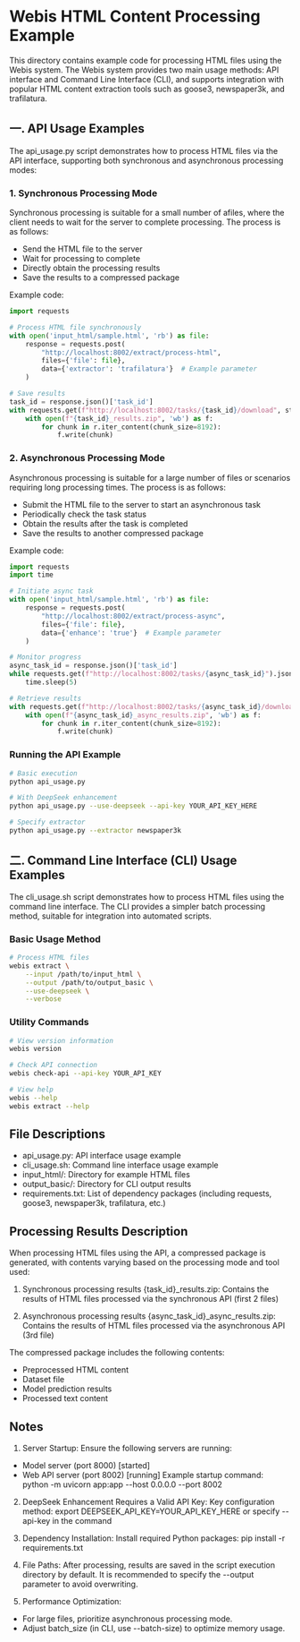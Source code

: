# Webis HTML Content Processing Example

This directory contains example code for processing HTML files using the Webis system. The Webis system provides two main usage methods: API interface and Command Line Interface (CLI), and supports integration with popular HTML content extraction tools such as goose3, newspaper3k, and trafilatura.

## 一. API Usage Examples

The api_usage.py script demonstrates how to process HTML files via the API interface, supporting both synchronous and asynchronous processing modes:

### 1. Synchronous Processing Mode

Synchronous processing is suitable for a small number of afiles, where the client needs to wait for the server to complete processing. The process is as follows:

- Send the HTML file to the server
- Wait for processing to complete
- Directly obtain the processing results
- Save the results to a compressed package

Example code:

```python
import requests

# Process HTML file synchronously
with open('input_html/sample.html', 'rb') as file:
    response = requests.post(
        "http://localhost:8002/extract/process-html",
        files={'file': file},
        data={'extractor': 'trafilatura'}  # Example parameter
    )

# Save results
task_id = response.json()['task_id']
with requests.get(f"http://localhost:8002/tasks/{task_id}/download", stream=True) as r:
    with open(f"{task_id}_results.zip", 'wb') as f:
        for chunk in r.iter_content(chunk_size=8192):
            f.write(chunk)
```
### 2. Asynchronous Processing Mode

Asynchronous processing is suitable for a large number of files or scenarios requiring long processing times. The process is as follows:

- Submit the HTML file to the server to start an asynchronous task
- Periodically check the task status
- Obtain the results after the task is completed
- Save the results to another compressed package

Example code:

```python
import requests
import time

# Initiate async task
with open('input_html/sample.html', 'rb') as file:
    response = requests.post(
        "http://localhost:8002/extract/process-async",
        files={'file': file},
        data={'enhance': 'true'}  # Example parameter
    )

# Monitor progress
async_task_id = response.json()['task_id']
while requests.get(f"http://localhost:8002/tasks/{async_task_id}").json()['status'] != 'completed':
    time.sleep(5)

# Retrieve results
with requests.get(f"http://localhost:8002/tasks/{async_task_id}/download", stream=True) as r:
    with open(f"{async_task_id}_async_results.zip", 'wb') as f:
        for chunk in r.iter_content(chunk_size=8192):
            f.write(chunk)
```
### Running the API Example
```bash
# Basic execution
python api_usage.py

# With DeepSeek enhancement
python api_usage.py --use-deepseek --api-key YOUR_API_KEY_HERE

# Specify extractor
python api_usage.py --extractor newspaper3k
```
## 二. Command Line Interface (CLI) Usage Examples

The cli_usage.sh script demonstrates how to process HTML files using the command line interface. The CLI provides a simpler batch processing method, suitable for integration into automated scripts.

### Basic Usage Method
```bash
# Process HTML files
webis extract \
    --input /path/to/input_html \
    --output /path/to/output_basic \
    --use-deepseek \
    --verbose
```

### Utility Commands
```bash
# View version information
webis version

# Check API connection
webis check-api --api-key YOUR_API_KEY

# View help
webis --help
webis extract --help
```
## File Descriptions
- api_usage.py: API interface usage example
- cli_usage.sh: Command line interface usage example
- input_html/: Directory for example HTML files
- output_basic/: Directory for CLI output results
- requirements.txt: List of dependency packages (including requests, goose3, newspaper3k, trafilatura, etc.)

## Processing Results Description

When processing HTML files using the API, a compressed package is generated, with contents varying based on the processing mode and tool used:

1. Synchronous processing results {task_id}_results.zip: Contains the results of HTML files processed via the synchronous API (first 2 files)

2. Asynchronous processing results {async_task_id}_async_results.zip: Contains the results of HTML files processed via the asynchronous API (3rd file)

The compressed package includes the following contents:
- Preprocessed HTML content
- Dataset file
- Model prediction results
- Processed text content


## Notes
1. Server Startup: Ensure the following servers are running:

- Model server (port 8000) [started]
- Web API server (port 8002) [running] 
Example startup command: python -m uvicorn app:app --host 0.0.0.0 --port 8002

2. DeepSeek Enhancement Requires a Valid API Key: Key configuration method: export DEEPSEEK_API_KEY=YOUR_API_KEY_HERE or specify --api-key in the command

3. Dependency Installation:
Install required Python packages: pip install -r requirements.txt

4. File Paths: 
After processing, results are saved in the script execution directory by default. It is recommended to specify the --output parameter to avoid overwriting.

5. Performance Optimization:
- For large files, prioritize asynchronous processing mode.
- Adjust batch_size (in CLI, use --batch-size) to optimize memory usage.
